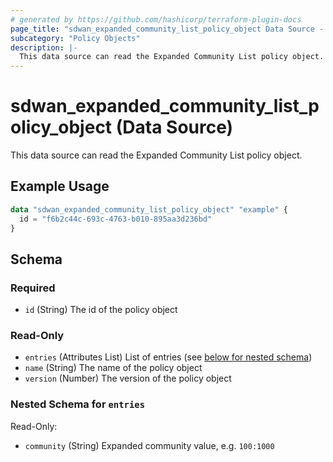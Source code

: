 ```yaml
---
# generated by https://github.com/hashicorp/terraform-plugin-docs
page_title: "sdwan_expanded_community_list_policy_object Data Source - terraform-provider-sdwan"
subcategory: "Policy Objects"
description: |-
  This data source can read the Expanded Community List policy object.
---
```


# sdwan_expanded_community_list_policy_object (Data Source)

This data source can read the Expanded Community List policy object.

## Example Usage

```terraform
data "sdwan_expanded_community_list_policy_object" "example" {
  id = "f6b2c44c-693c-4763-b010-895aa3d236bd"
}
```

<!-- schema generated by tfplugindocs -->
## Schema

### Required

- `id` (String) The id of the policy object

### Read-Only

- `entries` (Attributes List) List of entries (see [below for nested schema](#nestedatt--entries))
- `name` (String) The name of the policy object
- `version` (Number) The version of the policy object

<a id="nestedatt--entries"></a>
### Nested Schema for `entries`

Read-Only:

- `community` (String) Expanded community value, e.g. `100:1000`
